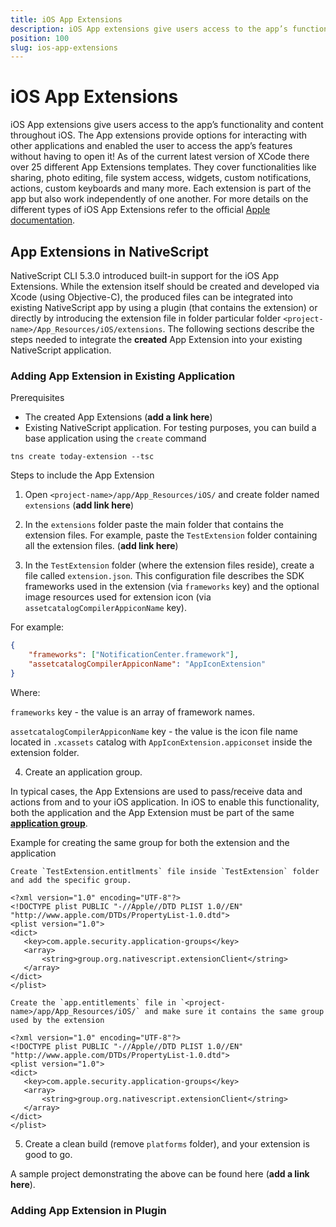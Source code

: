 ```yaml
---
title: iOS App Extensions
description: iOS App extensions give users access to the app’s functionality and content throughout iOS. The App extensions provide options for interacting with other applications and enabled the user to access the app’s features without having to open it!
position: 100
slug: ios-app-extensions
---
```


# iOS App Extensions

iOS App extensions give users access to the app’s functionality and content throughout iOS. The App extensions provide options for interacting with other applications and enabled the user to access the app’s features without having to open it! As of the current latest version of XCode there over 25 different App Extensions templates. They cover functionalities like sharing, photo editing, file system access, widgets, custom notifications, actions, custom keyboards and many more. Each extension is part of the app but also work independently of one another. For more details on the different types of iOS App Extensions refer to the official [Apple documentation](https://developer.apple.com/app-extensions/).

## App Extensions in NativeScript

NativeScript CLI 5.3.0 introduced built-in support for the iOS App Extensions. While the extension itself should be created and developed via Xcode (using Objective-C), the produced files can be integrated into existing NativeScript app by using a plugin (that contains the extension) or directly by introducing the extension file in folder particular folder `<project-name>/App_Resources/iOS/extensions`.  The following sections describe the steps needed to integrate the **created** App Extension into your existing NativeScript application.


### Adding App Extension in Existing Application

Prerequisites

- The created App Extensions (**add a link here**)
- Existing NativeScript application. For testing purposes, you can build a base application using the `create` command

```
tns create today-extension --tsc
```

Steps to include the App Extension

 1. Open `<project-name>/app/App_Resources/iOS/` and create folder named `extensions` (**add link here**)

 2. In the `extensions` folder paste the main folder that contains the extension files. For example, paste the `TestExtension` folder containing all the extension files. (**add link here**)

 3. In the `TestExtension` folder (where the extension files reside), create a file called `extension.json`. This configuration file describes the SDK frameworks used in the extension (via `frameworks` key) and the optional image resources used for extension icon (via `assetcatalogCompilerAppiconName` key).
 
 For example:
```JSON
{
    "frameworks": ["NotificationCenter.framework"],
    "assetcatalogCompilerAppiconName": "AppIconExtension"
}
```

Where:

 `frameworks` key - the value is an array of framework names.

 `assetcatalogCompilerAppiconName` key - the value is the icon file name located in `.xcassets` catalog with `AppIconExtension.appiconset` inside the extension folder. 

4. Create an application group.

 In typical cases, the App Extensions are used to pass/receive data and actions from and to your iOS application. In iOS to enable this functionality, both the application and the App Extension must be part of the same [**application group**](https://developer.apple.com/documentation/bundleresources/entitlements/com_apple_security_application-groups?language=objc). 

Example for creating the same group for both the extension and the application
     
    Create `TestExtension.entitlments` file inside `TestExtension` folder and add the specific group.
 ```plist
<?xml version="1.0" encoding="UTF-8"?>
<!DOCTYPE plist PUBLIC "-//Apple//DTD PLIST 1.0//EN" "http://www.apple.com/DTDs/PropertyList-1.0.dtd">
<plist version="1.0">
<dict>
    <key>com.apple.security.application-groups</key>
    <array>
        <string>group.org.nativescript.extensionClient</string>
    </array>
</dict>
</plist>
 ```

    Create the `app.entitlements` file in `<project-name>/app/App_Resources/iOS/` and make sure it contains the same group used by the extension
 ```plist
<?xml version="1.0" encoding="UTF-8"?>
<!DOCTYPE plist PUBLIC "-//Apple//DTD PLIST 1.0//EN" "http://www.apple.com/DTDs/PropertyList-1.0.dtd">
<plist version="1.0">
<dict>
    <key>com.apple.security.application-groups</key>
    <array>
        <string>group.org.nativescript.extensionClient</string>
    </array>
</dict>
</plist>
 ```

5. Create a clean build (remove `platforms` folder), and your extension is good to go.

A sample project demonstrating the above can be found here (**add a link here**).

### Adding App Extension in Plugin